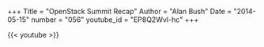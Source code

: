 +++
Title = "OpenStack Summit Recap"
Author = "Alan Bush"
Date = "2014-05-15"
number = "056"
youtube_id = "EP8Q2WvI-hc"
+++

{{< youtube >}}
